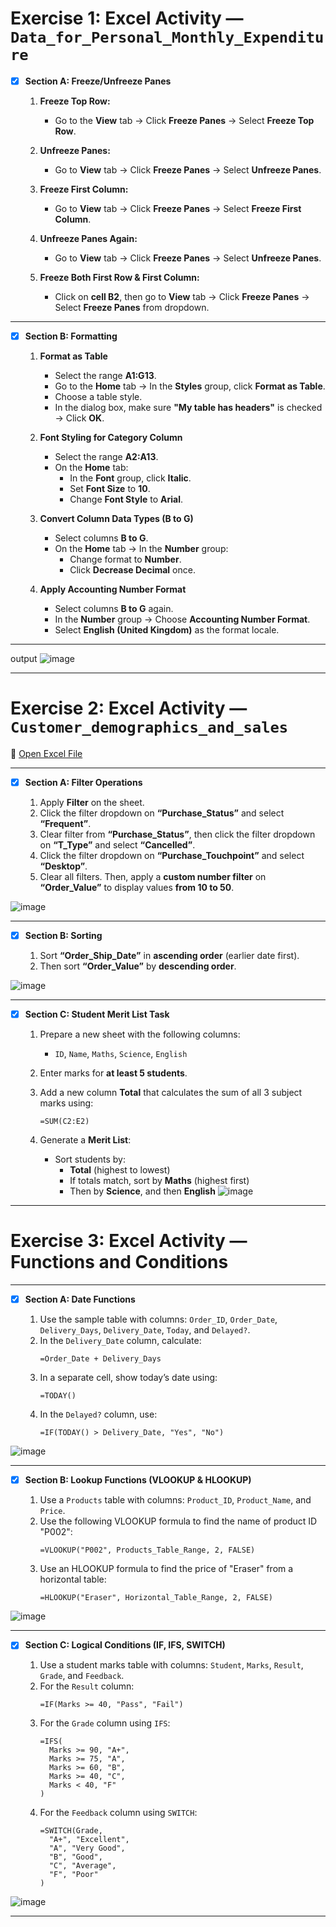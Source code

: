 # Exercise 1: Excel Activity — `Data_for_Personal_Monthly_Expenditure`


- [x] **Section A: Freeze/Unfreeze Panes**

  1. **Freeze Top Row:**
     - Go to the **View** tab → Click **Freeze Panes** → Select **Freeze Top Row**.

  2. **Unfreeze Panes:**
     - Go to **View** tab → Click **Freeze Panes** → Select **Unfreeze Panes**.

  3. **Freeze First Column:**
     - Go to **View** tab → Click **Freeze Panes** → Select **Freeze First Column**.

  4. **Unfreeze Panes Again:**
     - Go to **View** tab → Click **Freeze Panes** → Select **Unfreeze Panes**.

  5. **Freeze Both First Row & First Column:**
     - Click on **cell B2**, then go to **View** tab → Click **Freeze Panes** → Select **Freeze Panes** from dropdown.

---

- [x] **Section B: Formatting**

  1. **Format as Table**
     - Select the range **A1:G13**.
     - Go to the **Home** tab → In the **Styles** group, click **Format as Table**.
     - Choose a table style.
     - In the dialog box, make sure **"My table has headers"** is checked → Click **OK**.

  2. **Font Styling for Category Column**
     - Select the range **A2:A13**.
     - On the **Home** tab:
       - In the **Font** group, click **Italic**.
       - Set **Font Size** to **10**.
       - Change **Font Style** to **Arial**.

  3. **Convert Column Data Types (B to G)**
     - Select columns **B to G**.
     - On the **Home** tab → In the **Number** group:
       - Change format to **Number**.
       - Click **Decrease Decimal** once.

  4. **Apply Accounting Number Format**
     - Select columns **B to G** again.
     - In the **Number** group → Choose **Accounting Number Format**.
     - Select **English (United Kingdom)** as the format locale.

***
output
![image](.attachments/28cecf45a0870af49e7ca8358f17be2221c3abe4.png) 

***


# Exercise 2: Excel Activity — `Customer_demographics_and_sales`

🔗 [Open Excel File](https://view.officeapps.live.com/op/view.aspx?src=https%3A%2F%2Fcf-courses-data.s3.us.cloud-object-storage.appdomain.cloud%2FIBMDeveloperSkillsNetwork-DA0130EN-SkillsNetwork%2FHands-on%2520Labs%2FLab%25206%2520-%2520Filtering%2520and%2520Sorting%2520Data%2520using%2520Functions%2520for%2520Data%2520Analysis%2FCustomer_demographics_and_sales_Lab6.xlsx&wdOrigin=BROWSELINK)

---

- [x] **Section A: Filter Operations**

  1. Apply **Filter** on the sheet.
  2. Click the filter dropdown on **“Purchase_Status”** and select **“Frequent”**.
  3. Clear filter from **“Purchase_Status”**, then click the filter dropdown on **“T_Type”** and select **“Cancelled”**.
  4. Click the filter dropdown on **“Purchase_Touchpoint”** and select **“Desktop”**.
  5. Clear all filters. Then, apply a **custom number filter** on **“Order_Value”** to display values **from 10 to 50**.

![image](.attachments/2c164c2d6ce67cec85f1ce548097cbd2594a57b1.png) 

---

- [x] **Section B: Sorting**

  1. Sort **“Order_Ship_Date”** in **ascending order** (earlier date first).
  2. Then sort **“Order_Value”** by **descending order**.

![image](.attachments/783ea84923ebf2a6e1b05476d7ef10f72cfb2554.png) 

---

- [x] **Section C: Student Merit List Task**

  1. Prepare a new sheet with the following columns:
     - `ID`, `Name`, `Maths`, `Science`, `English`

  2. Enter marks for **at least 5 students**.

  3. Add a new column **Total** that calculates the sum of all 3 subject marks using:
     ```excel
     =SUM(C2:E2)
     ```

  4. Generate a **Merit List**:
     - Sort students by:
       - **Total** (highest to lowest)
       - If totals match, sort by **Maths** (highest first)
       - Then by **Science**, and then **English**
![image](.attachments/0e9e38ca28cac54f5c48e02f6df20f930fe75acd.png) 
***


# Exercise 3: Excel Activity — Functions and Conditions

---

- [x] **Section A: Date Functions**

  1. Use the sample table with columns: `Order_ID`, `Order_Date`, `Delivery_Days`, `Delivery_Date`, `Today`, and `Delayed?`.
  2. In the `Delivery_Date` column, calculate:
     ```excel
     =Order_Date + Delivery_Days
     ```
  3. In a separate cell, show today’s date using:
     ```excel
     =TODAY()
     ```
  4. In the `Delayed?` column, use:
     ```excel
     =IF(TODAY() > Delivery_Date, "Yes", "No")
     ```

![image](.attachments/dd3398c8102d16caaeef3cca2a597276d8c6568b.png) 

---

- [x] **Section B: Lookup Functions (VLOOKUP & HLOOKUP)**

  1. Use a `Products` table with columns: `Product_ID`, `Product_Name`, and `Price`.
  2. Use the following VLOOKUP formula to find the name of product ID "P002":
     ```excel
     =VLOOKUP("P002", Products_Table_Range, 2, FALSE)
     ```
  3. Use an HLOOKUP formula to find the price of "Eraser" from a horizontal table:
     ```excel
     =HLOOKUP("Eraser", Horizontal_Table_Range, 2, FALSE)
     ```
![image](.attachments/9134257afeb8c2979c0c3d8843d5c5959e5ad408.png) 

---

- [x] **Section C: Logical Conditions (IF, IFS, SWITCH)**

  1. Use a student marks table with columns: `Student`, `Marks`, `Result`, `Grade`, and `Feedback`.
  2. For the `Result` column:
     ```excel
     =IF(Marks >= 40, "Pass", "Fail")
     ```
  3. For the `Grade` column using `IFS`:
     ```excel
     =IFS(
       Marks >= 90, "A+",
       Marks >= 75, "A",
       Marks >= 60, "B",
       Marks >= 40, "C",
       Marks < 40, "F"
     )
     ```
  4. For the `Feedback` column using `SWITCH`:
     ```excel
     =SWITCH(Grade,
       "A+", "Excellent",
       "A", "Very Good",
       "B", "Good",
       "C", "Average",
       "F", "Poor"
     )
     ```
![image](.attachments/c1ebd31a14aeac6340f2842d1213332f60480682.png) 

---



